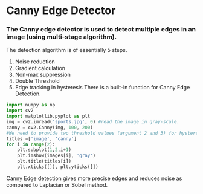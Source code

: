 # Canny Edge Detector
### The Canny edge detector is used to detect multiple edges in an image (using multi-stage algorithm). 
The detection algorithm is of essentially 5 steps.
1. Noise reduction
2. Gradient calculation
3. Non-max suppression
4. Double Threshold
5. Edge tracking in hysteresis
There is a built-in function for Canny Edge Detection.
```Python
import numpy as np
import cv2
import matplotlib.pyplot as plt
img = cv2.imread('sports.jpg', 0) #read the image in gray-scale.
canny = cv2.Canny(img, 100, 200) 
#We need to provide two threshold values (argument 2 and 3) for hysteresis which is last step. To adjust threshold values add trackbar.
titles =['image', 'canny']
for i in range(2):
    plt.subplot(1,2,i+1)
    plt.imshow(images[i], 'gray')
    plt.title(titles[i])
    plt.xticks([]), plt.yticks([])
```
Canny Edge detection gives more precise edges and reduces noise as compared to Laplacian or Sobel method. 
